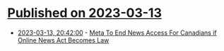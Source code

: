 # [Published on 2023-03-13](index.md)

* [2023-03-13, 20:42:00](https://tech.slashdot.org/story/23/03/13/1759213/meta-to-end-news-access-for-canadians-if-online-news-act-becomes-law?utm_source=rss1.0mainlinkanon&utm_medium=feed) - [Meta To End News Access For Canadians if Online News Act Becomes Law](https://tech.slashdot.org/story/23/03/13/1759213/meta-to-end-news-access-for-canadians-if-online-news-act-becomes-law?utm_source=rss1.0mainlinkanon&utm_medium=feed)
